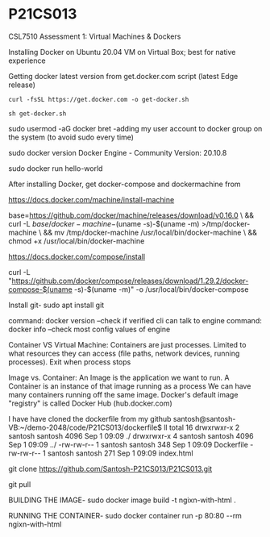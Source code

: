 # P21CS013
CSL7510 Assessment 1: Virtual Machines & Dockers

Installing Docker on Ubuntu 20.04 VM on Virtual Box; best for native experience 

Getting docker latest version from  get.docker.com script (latest Edge release) 

	curl -fsSL https://get.docker.com -o get-docker.sh
  
	sh get-docker.sh
  
sudo usermod -aG docker bret -adding my user account to docker group on the system (to avoid sudo every time)

sudo docker version  Docker Engine - Community Version: 20.10.8

sudo docker run hello-world

After installing Docker, get docker-compose and dockermachine from 

https://docs.docker.com/machine/install-machine

base=https://github.com/docker/machine/releases/download/v0.16.0 \ && curl -L $base/docker-machine-$(uname -s)-$(uname -m) >/tmp/docker-machine \ && mv /tmp/docker-machine /usr/local/bin/docker-machine \ && chmod +x /usr/local/bin/docker-machine 

https://docs.docker.com/compose/install

curl -L "https://github.com/docker/compose/releases/download/1.29.2/docker-compose-$(uname -s)-$(uname -m)" -o /usr/local/bin/docker-compose 

Install git- sudo apt install git

command: docker version –check if verified cli can talk to engine 
command: docker info –check  most config values of engine

Container VS Virtual Machine: Containers are just processes. Limited to what resources they can access (file paths, network devices, running processes). Exit when process stops

Image vs. Container:   An Image is the application we want to run. A Container is an instance of that image running as a process We can have many containers running off the same image. Docker's default image "registry" is called Docker Hub (hub.docker.com) 

I have have cloned the dockerfile from my github 
santosh@santosh-VB:~/demo-2048/code/P21CS013/dockerfile$ ll
total 16
drwxrwxr-x 2 santosh santosh 4096 Sep  1 09:09 ./
drwxrwxr-x 4 santosh santosh 4096 Sep  1 09:09 ../
-rw-rw-r-- 1 santosh santosh  348 Sep  1 09:09 Dockerfile
-rw-rw-r-- 1 santosh santosh  271 Sep  1 09:09 index.html

git clone https://github.com/Santosh-P21CS013/P21CS013.git

git pull

BUILDING THE IMAGE-
sudo docker image build -t ngixn-with-html .

RUNNING THE CONTAINER-
sudo docker container run -p 80:80 --rm ngixn-with-html
